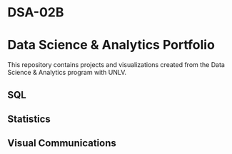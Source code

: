 # DSA-02B
# Data Science & Analytics Portfolio
This repository contains projects and visualizations created from the Data Science & Analytics program with UNLV.

## SQL

## Statistics

## Visual Communications
